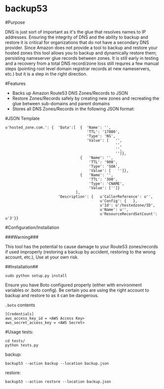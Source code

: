 backup53
==========

#Purpose 

DNS is just sort of important as it's the glue that resolves names to IP addresses. Ensuring the integrity of DNS and the ability to backup and restore it is critical for organizations that do not have a secondary DNS provider. Since Amazon does not provide a tool to backup and restore your hosted zones this tool allows you to backup and dynamically restore them; persisting nameserver glue records between zones. It is still early in testing and a recovery from a total DNS record/zone loss still requres a few manual steps (pointing root level domain registrar records at new nameservers, etc.) but it is a step in the right direction.

#Features

* Backs up Amazon Route53 DNS Zones/Records to JSON
* Restore Zones/Records safely by creating new zones and recreating the glue between sub-domains and parent domains
* Stores all DNS Zones/Records in the following JSON format:

#JSON Template

```
u'hosted_zone.com.': {  'Data':[  {  'Name': '',
                                     'TTL': '17800',
                                     'Type': 'NS',
                                     'Value': [   '',
                                                  '',
                                                  '',
                                                  '']},
                                  {   'Name': '',
                                      'TTL': '900',
                                      'Type': 'SOA',
                                      'Value': [   '']},
                                  {   'Name': '',
                                      'TTL': '300',
                                      'Type': 'CNAME',
                                      'Value': ['']}
                                ],
                        'Description': {   u'CallerReference': u'',
                                           u'Config': {   },
                                           u'Id': u'/hostedzone/ID',
                                           u'Name': u'',
                                           u'ResourceRecordSetCount': u'3'}}
```
#Configuration/Installation

###Warning###

This tool has the potential to cause damage to your Route53 zones/records if used improperly (restoring a backup by accident, restoring to the wrong account, etc.), Use at your own risk.

##Installation##

```sudo python setup.py install```


Ensure you have Boto configured properly (either with environment variables or .boto config). Be certain you are using the right account to backup and restore to as it can be dangerous.

```.boto``` contents
```
[Credentials]
aws_access_key_id = <AWS Access Key>
aws_secret_access_key = <AWS Secret>
```
#Usage
tests:
```
cd tests/
python tests.py
```

backup: 

```backup53 --action backup --location backup.json```

restore: 

```backup53 --action restore --location backup.json```


